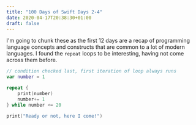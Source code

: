 ```yaml
---
title: "100 Days of Swift Days 2-4"
date: 2020-04-17T20:38:30+01:00
draft: false 
---
```

I'm going to chunk these as the first 12 days are a recap of programming language concepts and constructs that are common to a lot of modern languages. I found the `repeat` loops to be interesting, having not come across them before. 

```swift
// condition checked last, first iteration of loop always runs
var number = 1

repeat {
    print(number)
    number+= 1
} while number <= 20

print("Ready or not, here I come!")
```


